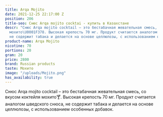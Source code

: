 ```yaml
---
title: Arqa Mojito
date: 2021-12-25 22:17:00 Z
position: 206
title-seo: Снюс Arqa mojito cocktai - купить в Казахстане
descr: "Снюс Arqa mojito cocktail – это бестабачная жевательная смесь, со вкусом коктейля
  мохито\U0001F378. Высокая крепость 70 мг. Продукт считается аналогом шведского снюса,
  не содержит табака и делается на основе целлюлозы, с использованием особенных добавок."
product-name: Arqa Mojito
nicotine: 70
portions: 20
gram: 20
price: 2800
brand: Russian products
taste: Мохито
image: "/uploads/Mojito.png"
has_availability: true
---
```


Снюс Arqa mojito cocktail – это бестабачная жевательная смесь, со вкусом коктейля мохито🍸. Высокая крепость 70 мг. Продукт считается аналогом шведского снюса, не содержит табака и делается на основе целлюлозы, с использованием особенных добавок.